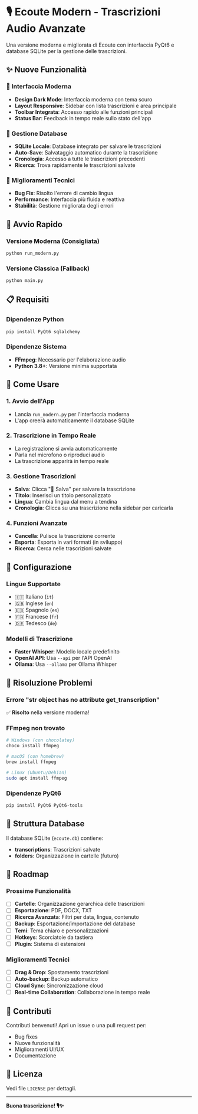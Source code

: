 # 🎙️ Ecoute Modern - Trascrizioni Audio Avanzate

Una versione moderna e migliorata di Ecoute con interfaccia PyQt6 e database SQLite per la gestione delle trascrizioni.

## ✨ Nuove Funzionalità

### 🎨 Interfaccia Moderna
- **Design Dark Mode**: Interfaccia moderna con tema scuro
- **Layout Responsive**: Sidebar con lista trascrizioni e area principale
- **Toolbar Integrata**: Accesso rapido alle funzioni principali
- **Status Bar**: Feedback in tempo reale sullo stato dell'app

### 💾 Gestione Database
- **SQLite Locale**: Database integrato per salvare le trascrizioni
- **Auto-Save**: Salvataggio automatico durante la trascrizione
- **Cronologia**: Accesso a tutte le trascrizioni precedenti
- **Ricerca**: Trova rapidamente le trascrizioni salvate

### 🔧 Miglioramenti Tecnici
- **Bug Fix**: Risolto l'errore di cambio lingua
- **Performance**: Interfaccia più fluida e reattiva
- **Stabilità**: Gestione migliorata degli errori

## 🚀 Avvio Rapido

### Versione Moderna (Consigliata)
```bash
python run_modern.py
```

### Versione Classica (Fallback)
```bash
python main.py
```

## 📋 Requisiti

### Dipendenze Python
```bash
pip install PyQt6 sqlalchemy
```

### Dipendenze Sistema
- **FFmpeg**: Necessario per l'elaborazione audio
- **Python 3.8+**: Versione minima supportata

## 🎯 Come Usare

### 1. Avvio dell'App
- Lancia `run_modern.py` per l'interfaccia moderna
- L'app creerà automaticamente il database SQLite

### 2. Trascrizione in Tempo Reale
- La registrazione si avvia automaticamente
- Parla nel microfono o riproduci audio
- La trascrizione apparirà in tempo reale

### 3. Gestione Trascrizioni
- **Salva**: Clicca "💾 Salva" per salvare la trascrizione
- **Titolo**: Inserisci un titolo personalizzato
- **Lingua**: Cambia lingua dal menu a tendina
- **Cronologia**: Clicca su una trascrizione nella sidebar per caricarla

### 4. Funzioni Avanzate
- **Cancella**: Pulisce la trascrizione corrente
- **Esporta**: Esporta in vari formati (in sviluppo)
- **Ricerca**: Cerca nelle trascrizioni salvate

## 🔧 Configurazione

### Lingue Supportate
- 🇮🇹 Italiano (`it`)
- 🇬🇧 Inglese (`en`)
- 🇪🇸 Spagnolo (`es`)
- 🇫🇷 Francese (`fr`)
- 🇩🇪 Tedesco (`de`)

### Modelli di Trascrizione
- **Faster Whisper**: Modello locale predefinito
- **OpenAI API**: Usa `--api` per l'API OpenAI
- **Ollama**: Usa `--ollama` per Ollama Whisper

## 🐛 Risoluzione Problemi

### Errore "str object has no attribute get_transcription"
✅ **Risolto** nella versione moderna!

### FFmpeg non trovato
```bash
# Windows (con chocolatey)
choco install ffmpeg

# macOS (con homebrew)
brew install ffmpeg

# Linux (Ubuntu/Debian)
sudo apt install ffmpeg
```

### Dipendenze PyQt6
```bash
pip install PyQt6 PyQt6-tools
```

## 📁 Struttura Database

Il database SQLite (`ecoute.db`) contiene:
- **transcriptions**: Trascrizioni salvate
- **folders**: Organizzazione in cartelle (futuro)

## 🔮 Roadmap

### Prossime Funzionalità
- [ ] **Cartelle**: Organizzazione gerarchica delle trascrizioni
- [ ] **Esportazione**: PDF, DOCX, TXT
- [ ] **Ricerca Avanzata**: Filtri per data, lingua, contenuto
- [ ] **Backup**: Esportazione/importazione del database
- [ ] **Temi**: Tema chiaro e personalizzazioni
- [ ] **Hotkeys**: Scorciatoie da tastiera
- [ ] **Plugin**: Sistema di estensioni

### Miglioramenti Tecnici
- [ ] **Drag & Drop**: Spostamento trascrizioni
- [ ] **Auto-backup**: Backup automatico
- [ ] **Cloud Sync**: Sincronizzazione cloud
- [ ] **Real-time Collaboration**: Collaborazione in tempo reale

## 🤝 Contributi

Contributi benvenuti! Apri un issue o una pull request per:
- Bug fixes
- Nuove funzionalità
- Miglioramenti UI/UX
- Documentazione

## 📄 Licenza

Vedi file `LICENSE` per dettagli.

---

**Buona trascrizione! 🎙️✨** 
